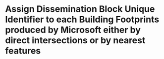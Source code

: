 # Assign Dissemination Block Unique Identifier to each Building Footprints produced by Microsoft either by direct intersections or by nearest features
